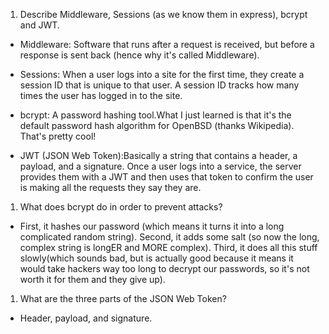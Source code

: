 <!-- Answers to the Short Answer Essay Questions go here -->

1.  Describe Middleware, Sessions (as we know them in express), bcrypt and JWT.
- Middleware: Software that runs after a request is received, but before a response is sent back (hence why it's called Middleware).

- Sessions: When a user logs into a site for the first time, they create a session ID that is unique to that user. A session ID tracks how many times the user has logged in to the site.

- bcrypt: A password hashing tool.What I just learned is that it's the default password hash algorithm for OpenBSD (thanks Wikipedia). That's pretty cool!

- JWT (JSON Web Token):Basically a string that contains a header, a payload, and a signature. Once a user logs into a service, the server provides them with a JWT and then uses that token to confirm the user is making all the requests they say they are.

1.  What does bcrypt do in order to prevent attacks?
- First, it hashes our password (which means it turns it into a long complicated random string). Second, it adds some salt (so now the long, complex string is longER and MORE complex). Third, it does all this stuff slowly(which sounds bad, but is actually good because it means it would take hackers way too long to decrypt our passwords, so it's not worth it for them and they give up).

1.  What are the three parts of the JSON Web Token?
- Header, payload, and signature.
